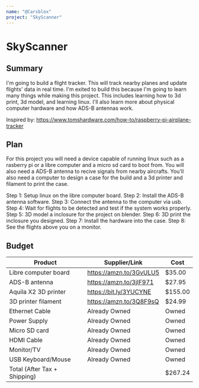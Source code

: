 ```yaml
---
name: "@Carsblox"
project: "SkyScanner"
---
```


# SkyScanner
## Summary

I'm going to build a flight tracker. This will track nearby planes and update flights' data in real time. 
I'm exited to build this because I'm going to learn many things while making this project. This includes learning how to 3d print, 3d model, and learning linux.
I'll also learn more about physical computer hardware and how ADS-B antennas work.

Inspired by: https://www.tomshardware.com/how-to/raspberry-pi-airplane-tracker

## Plan

For this project you will need a device capable of running linux such as a rasberry pi or a libre computer and a micro sd card to boot from.
You will also need a ADS-B antenna to recive signals from nearby aircrafts. 
You'll also need a computer to design a case for the build and a 3d printer and filament to print the case.  

Step 1: Setup linux on the libre computer board.
Step 2: Install the ADS-B antenna software.
Step 3: Connect the antenna to the computer via usb.
Step 4: Wait for flights to be detected and test if the system works properly.
Step 5: 3D model a inclosure for the project on blender.
Step 6: 3D print the inclosure you designed.
Step 7: Install the hardware into the case.
Step 8: See the flights above you on a monitor.

## Budget

| Product                      | Supplier/Link                         | Cost    |
| ---------------------------- | ------------------------------------- | ------- |
| Libre computer board         | https://amzn.to/3GvULU5               | $35.00  |
| ADS-B antenna                | https://amzn.to/3jIF971               | $27.95  |
| Aquila X2 3D printer         | https://bit.ly/3YUCYNE                | $155.00 |
| 3D printer filament          | https://amzn.to/3Q8F9sQ               | $24.99  |
| Ethernet Cable               | Already Owned                         | Owned   |
| Power Supply                 | Already Owned                         | Owned   |
| Micro SD card                | Already Owned                         | Owned   |
| HDMI Cable                   | Already Owned                         | Owned   |
| Monitor/TV                   | Already Owned                         | Owned   |
| USB Keyboard/Mouse           | Already Owned                         | Owned   |
| Total (After Tax + Shipping) |                                       | $267.24 |
